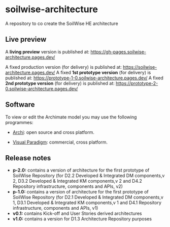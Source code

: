 # soilwise-architecture
A repository to co create the SoilWise HE architecture

## Live preview

A **living preview** version is published at: https://gh-pages.soilwise-architecture.pages.dev/

A fixed production version (for delivery) is published at: https://soilwise-architecture.pages.dev/
A fixed **1st prototype version** (for delivery) is published at: https://prototype-1-0.soilwise-architecture.pages.dev/
A fixed **2nd prototype version** (for delivery) is published at: https://prototype-2-0.soilwise-architecture.pages.dev/

## Software

To view or edit the Archimate model you may use the following programmes:

- [Archi](https://www.archimatetool.com/): open source and cross platform.

- [Visual Paradigm](https://www.visual-paradigm.com/): commercial, cross platform.

## Release notes

- **p-2.0:** contains a version of architecture for the first prototype of SoilWise Repository (for D2.2 Developed & Integrated DM components,v 2, D3.2 Developed & Integrated KM components,v 2 and D4.2 Repository infrastructure, components and APIs, v2)
- **p-1.0:** contains a version of architecture for the first prototype of SoilWise Repository (for D2.1 Developed & Integrated DM components,v 1, D3.1 Developed & Integrated KM components,v 1 and D4.1 Repository infrastructure, components and APIs, v1)
- **v0.1:** contains Kick-off and User Stories derived architectures
- **v1.0:** contains a version for D1.3 Architecture Repository purposes
